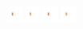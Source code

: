 ![human light left leg-1](share/lair/human_light_left_leg/human_light_left_leg-1.png)
![human light left leg-4](share/lair/human_light_left_leg/human_light_left_leg-4.png)
![human light left leg-2](share/lair/human_light_left_leg/human_light_left_leg-2.png)
![human light left leg-3](share/lair/human_light_left_leg/human_light_left_leg-3.png)
